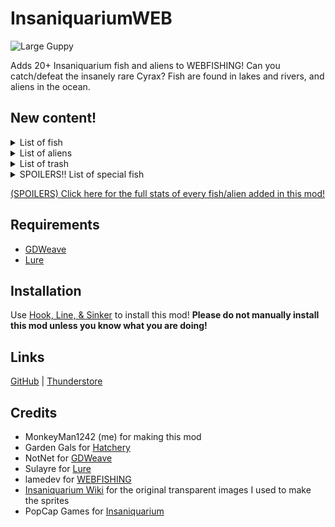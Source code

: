 # InsaniquariumWEB

![Large Guppy](https://i.imgur.com/hT1mjQV.png)

Adds 20+ Insaniquarium fish and aliens to WEBFISHING! Can you catch/defeat the insanely rare Cyrax? Fish are found in lakes and rivers, and aliens in the ocean.

## New content!

<details>
<summary>List of fish</summary>

| Name | Rarity |
| --- | --- |
| Guppy Jr. | Common |
| Guppy | Common |
| Star Guppy | Uncommon |
| King Guppy | Very Rare |
| \*Rainbow Guppy | Uncommon |
| Carnivore | Uncommon |
| Ultravore | Rare |
| Starcatcher | Uncommon |
| Guppycruncher | Uncommon |
| Beetlemuncher | Uncommon |
| Breeder | Uncommon |

\*Can only be caught in the rain

</details>

<details>
<summary>List of aliens</summary>

| Name | Rarity |
| --- | --- |
| Mini Sylvester | Common |
| Sylvester | Uncommon |
| Balrog | Very Rare |
| Gus | Very Rare |
| Destructor | Very Rare |
| Ulysses | Very Rare |
| Psychosquid (Red) | Very Rare |
| Psychosquid (Blue) | Very Rare |
| Pointy Bilaterus | Rare |
| Round Bilaterus | Rare |
| \*Cyrax | Insanely Rare!! |

\*Can only be caught in the rain

</details>

<details>
<summary>List of trash</summary>

| Name | Rarity |
| --- | --- |
| Wiffle Ball | Common |
| Soccer Ball | Common |
| Beach Ball | Common |

</details>

<details>
<summary>SPOILERS!! List of special fish</summary>

| Name | Rarity |
| --- | --- |
| Santa | Very Rare |
| Rocky | Very Rare |
| Ludwig | Very Rare |
| Kilgore | Extremely Rare! |
| \*Johnny V. | Extremely Rare! |

\*Can only be caught in the rain

</details>

[(SPOILERS) Click here for the full stats of every fish/alien added in this mod!](https://github.com/MonkeyMan1242/InsaniquariumWEB/blob/main/fish.csv)

## Requirements

- [GDWeave](https://github.com/NotNite/GDWeave)
- [Lure](https://github.com/Sulayre/WebfishingLure)

## Installation

Use [Hook, Line, & Sinker](https://thunderstore.io/c/webfishing/p/Pyoid/Hook_Line_and_Sinker/) to install this mod!
**Please do not manually install this mod unless you know what you are doing!**

## Links

[GitHub](https://github.com/MonkeyMan1242/InsaniquariumWEB) | [Thunderstore](https://thunderstore.io/c/webfishing/p/MonkeyMan1242/InsaniquariumWEB/)

## Credits

- MonkeyMan1242 (me) for making this mod
- Garden Gals for [Hatchery](https://github.com/coolbot100s/Hatchery)
- NotNet for [GDWeave](https://github.com/NotNite/GDWeave)
- Sulayre for [Lure](https://github.com/Sulayre/WebfishingLure)
- lamedev for [WEBFISHING](https://store.steampowered.com/app/3146520/WEBFISHING/)
- [Insaniquarium Wiki](https://insaniquarium.fandom.com/wiki/Insaniquarium_Wiki) for the original transparent images I used to make the sprites
- PopCap Games for [Insaniquarium](https://store.steampowered.com/app/3320/Insaniquarium_Deluxe/)